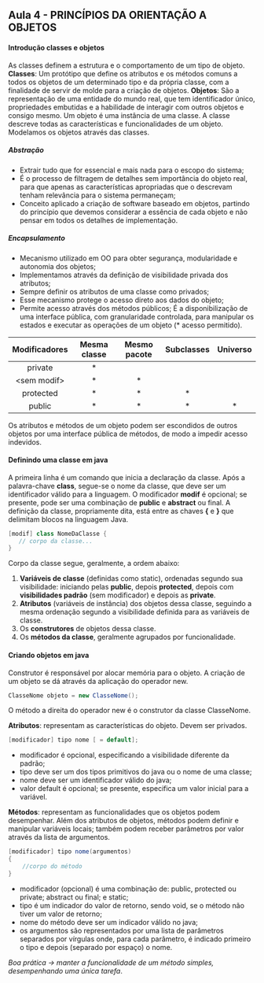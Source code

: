 ## Aula 4 - PRINCÍPIOS DA ORIENTAÇÃO A OBJETOS

#### Introdução classes e objetos

As classes definem a estrutura e o comportamento de um tipo de objeto.
**Classes**: Um protótipo que define os atributos e os métodos comuns a todos os objetos de um determinado tipo e da própria classe, com a finalidade de servir de molde para a criação de objetos.
**Objetos**: São a representação de uma entidade do mundo real, que tem identificador único, propriedades embutidas e a habilidade de interagir com outros objetos e consigo mesmo.  Um objeto é uma instância de uma classe. A classe descreve todas as características e funcionalidades de um objeto. Modelamos os objetos através das classes.

##### Abstração
* Extrair tudo que for essencial e mais nada para o escopo do sistema;
* É o processo de filtragem de detalhes sem importância do objeto real, para que apenas as características apropriadas que o descrevam tenham relevância para o sistema permaneçam;
* Conceito aplicado a criação de software baseado em objetos, partindo do princípio que devemos considerar a essência de cada objeto e não pensar em todos os detalhes de implementação.

##### Encapsulamento
* Mecanismo utilizado em OO para obter segurança, modularidade e autonomia dos objetos;
* Implementamos através da definição de visibilidade privada dos atributos;
* Sempre definir os atributos de uma classe como privados;
* Esse mecanismo protege o acesso direto aos dados do objeto;
* Permite acesso através dos métodos públicos;
É a disponibilização de uma interface pública, com granularidade controlada, para manipular os estados e executar as operações de um objeto (* acesso permitido).

|Modificadores|Mesma classe|Mesmo pacote|Subclasses|Universo|
|:-:          |:-:         |:-:         |:-:       |:-:     |
|private      |*           |            |          |        |
|\<sem modif> |*          |*           |          |        |
|protected    |*           |*           |*         |        |
|public       |*           |*           |*         |*       |
Os atributos e métodos de um objeto podem ser escondidos de outros objetos por uma interface pública de métodos, de modo a impedir acesso indevidos.

#### Definindo uma classe em java
A primeira linha é um comando que inicia a declaração da classe.
Após a palavra-chave **class**, segue-se o nome da classe, que deve ser um identificador válido para a linguagem.
O modificador **modif** é opcional; se presente, pode ser uma combinação de **public** e **abstract** ou final.
A definição da classe, propriamente dita, está entre as chaves **{** e **}** que delimitam blocos na linguagem Java.
```Java
[modif] class NomeDaClasse {
   // corpo da classe...
}
```
Corpo da classe segue, geralmente, a ordem abaixo:
1. **Variáveis de classe** (definidas como static), ordenadas segundo sua visibilidade: iniciando pelas **public**, depois **protected**, depois com **visibilidades padrão** (sem modificador) e depois as **private**.
2. **Atributos** (variáveis de instância) dos objetos dessa classe, seguindo a mesma ordenação segundo a visibilidade definida para as variáveis de classe.
3. Os **construtores** de objetos dessa classe.
4. Os **métodos da classe**, geralmente agrupados por funcionalidade.

#### Criando objetos em java
Construtor é responsável por alocar memória para o objeto. A criação de um objeto se dá através da aplicação do operador new.
```Java
ClasseNome objeto = new ClasseNome();
```
O método a direita do operador new é o construtor da classe ClasseNome.

**Atributos**: representam as características do objeto. Devem ser privados.
```Java
[modificador] tipo nome [ = default];
```
* modificador é opcional, especificando a visibilidade diferente da padrão;
* tipo deve ser um dos tipos primitivos do java ou o nome de uma classe;
* nome deve ser um identificador válido do java;
* valor default é opcional; se presente, especifica um valor inicial para a variável.

**Métodos**: representam as funcionalidades que os objetos podem desempenhar. Além dos atributos de objetos, métodos podem definir e manipular variáveis locais; também podem receber parâmetros por valor através da lista de argumentos.
```Java
[modificador] tipo nome(argumentos)
{
    //corpo do método
}
```
* modificador (opcional) é uma combinação de: public, protected ou private; abstract ou final; e static;
* tipo é um indicador do valor de retorno, sendo void, se o método não tiver um valor de retorno;
* nome do método deve ser um indicador válido no java;
* os argumentos são representados por uma lista de parâmetros separados por vírgulas onde, para cada parâmetro, é indicado primeiro o tipo e depois (separado por espaço) o nome.
  
*Boa prática -> manter a funcionalidade de um método simples, desempenhando uma única tarefa*.